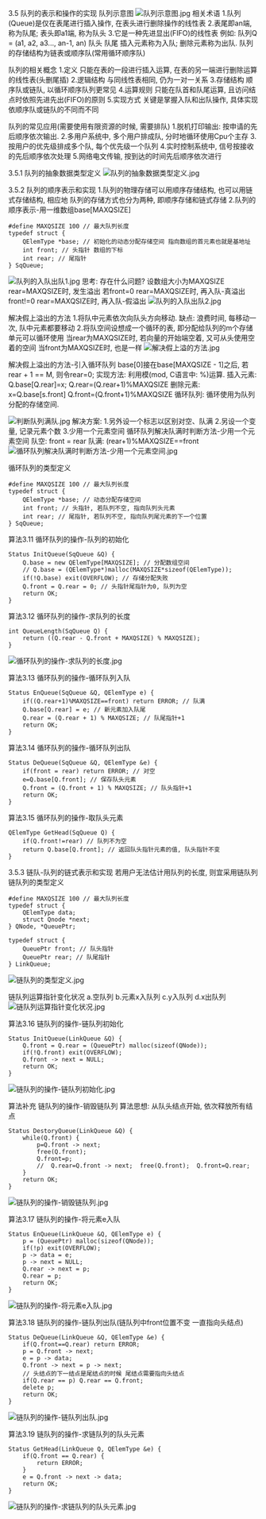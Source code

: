 3.5 队列的表示和操作的实现
队列示意图
![队列示意图.jpg](images/队列示意图.jpg)
相关术语
1.队列(Queue)是仅在表尾进行插入操作, 在表头进行删除操作的线性表
2.表尾即an端, 称为队尾; 表头即a1端, 称为队头
3.它是一种先进显出(FIFO)的线性表
例如: 队列Q = (a1, a2, a3..., an-1, an)
             队头                  队尾
插入元素称为入队; 删除元素称为出队.
队列的存储结构为链表或顺序队(常用循环顺序队) 

队列的相关概念
1.定义 只能在表的一段进行插入运算, 在表的另一端进行删除运算的线性表(头删尾插)
2.逻辑结构 与同线性表相同, 仍为一对一关系
3.存储结构 顺序队或链队, 以循环顺序队列更常见
4.运算规则 只能在队首和队尾运算, 且访问结点时依照先进先出(FIFO)的原则
5.实现方式 关键是掌握入队和出队操作, 具体实现依顺序队或链队的不同而不同

队列的常见应用(需要使用有限资源的时候, 需要排队)
1.脱机打印输出: 按申请的先后顺序依次输出.
2.多用户系统中, 多个用户排成队, 分时地循环使用Cpu个主存
3.按用户的优先级排成多个队, 每个优先级一个队列
4.实时控制系统中, 信号按接收的先后顺序依次处理
5.网络电文传输, 按到达的时间先后顺序依次进行

3.5.1 队列的抽象数据类型定义
![队列的抽象数据类型定义.jpg](images/队列的抽象数据类型定义.jpg)

3.5.2 队列的顺序表示和实现
1.队列的物理存储可以用顺序存储结构, 也可以用链式存储结构, 相应地
队列的存储方式也分为两种, 即顺序存储和链式存储
2.队列的顺序表示-用一维数组base[MAXQSIZE]
```
#define MAXQSIZE 100 // 最大队列长度
typedef struct {
    QElemType *base; // 初始化的动态分配存储空间 指向数组的首元素也就是基地址
    int front; // 头指针 数组的下标
    int rear; // 尾指针
} SqQueue;
```
![队列的入队出队1.jpg](images/队列的入队出队1.jpg)
思考: 存在什么问题?
设数组大小为MAXQSIZE
rear=MAXQSIZE时, 发生溢出
若front=0
rear=MAXQSIZE时, 再入队-真溢出
front!=0
rear=MAXQSIZE时, 再入队-假溢出
![队列的入队出队2.jpg](images/队列的入队出队2.jpg)

解决假上溢出的方法
1.将队中元素依次向队头方向移动.
缺点: 浪费时间, 每移动一次, 队中元素都要移动
2.将队空间设想成一个循环的表, 即分配给队列的m个存储单元可以循环使用
当rear为MAXQSIZE时, 若向量的开始端空着, 又可从头使用空着的空间
当front为MAXQSIZE时, 也是一样
![解决假上溢的方法.jpg](images/解决假上溢的方法.jpg)

解决假上溢出的方法-引入循环队列
base[0]接在base[MAXQSIZE - 1]之后, 若rear + 1 == M, 则令rear=0;
实现方法: 利用模(mod, C语言中: %)运算.
插入元素:
    Q.base[Q.rear]=x;
    Q.rear=(Q.rear+1)%MAXQSIZE
删除元素:
    x=Q.base[s.front]
    Q.front=(Q.front+1)%MAXQSIZE
循环队列: 循环使用为队列分配的存储空间.

![判断队列满队.jpg](images/判断队列满队.jpg)
解决方案:
1.另外设一个标志以区别对空、队满
2.另设一个变量, 记录元素个数
3.少用一个元素空间
循环队列解决队满时判断方法-少用一个元素空间
队空: front = rear
队满: (rear+1)%MAXQSIZE==front
![循环队列解决队满时判断方法-少用一个元素空间.jpg](images/循环队列解决队满时判断方法-少用一个元素空间.jpg)


循环队列的类型定义
```
#define MAXQSIZE 100 // 最大队列长度
typedef struct {
    QElemType *base; // 动态分配存储空间
    int front; // 头指针, 若队列不空, 指向队列头元素
    int rear; // 尾指针, 若队列不空, 指向队列尾元素的下一个位置
} SqQueue;
```

算法3.11 循环队列的操作-队列的初始化
```
Status InitQueue(SqQueue &Q) {
    Q.base = new QElemType[MAXQSIZE]; // 分配数组空间
    // Q.base = (QElemType*)malloc(MAXQSIZE*sizeof(QElemType));
    if(!Q.base) exit(OVERFLOW); // 存储分配失败
    Q.front = Q.rear = 0; // 头指针尾指针为0, 队列为空
    return OK;
}
```

算法3.12 循环队列的操作-求队列的长度
```
int QueueLength(SqQueue Q) {
    return ((Q.rear - Q.front + MAXQSIZE) % MAXQSIZE);
}
```
![循环队列的操作-求队列的长度.jpg](images/循环队列的操作-求队列的长度.jpg)

算法3.13 循环队列的操作-循环队列入队
```
Status EnQueue(SqQueue &Q, QElemType e) {
    if((Q.rear+1)%MAXQSIZE==front) return ERROR; // 队满
    Q.base[Q.rear] = e; // 新元素加入队尾
    Q.rear = (Q.rear + 1) % MAXQSIZE; // 队尾指针+1
    return OK;
}
```

算法3.14 循环队列的操作-循环队列出队
```
Status DeQueue(SqQueue &Q, QElemType &e) {
    if(front = rear) return ERROR; // 对空
    e=Q.base[Q.front]; // 保存队头元素
    Q.front = (Q.front + 1) % MAXQSIZE; // 队头指针+1
    return OK;
}
```

算法3.15 循环队列的操作-取队头元素
```
QElemType GetHead(SqQueue Q) {
    if(Q.front!=rear) // 队列不为空 
    return Q.base[Q.front]; // 返回队头指针元素的值, 队头指针不变
}
```


3.5.3 链队-队列的链式表示和实现
若用户无法估计用队列的长度, 则宜采用链队列
链队列的类型定义
```
#define MAXQSIZE 100 // 最大队列长度
typedef struct {
    QElemType data;
    struct Qnode *next;
} QNode, *QueuePtr;

typedef struct {
    QueuePtr front; // 队头指针
    QueuePtr rear; // 队尾指针
} LinkQueue;
```
![链队列的类型定义.jpg](images/链队列的类型定义.jpg)

链队列运算指针变化状况
a.空队列
b.元素x入队列
c.y入队列
d.x出队列
![链队列运算指针变化状况.jpg](images/链队列运算指针变化状况.jpg)

算法3.16 链队列的操作-链队列初始化
```
Status InitQueue(LinkQueue &Q) {
    Q.front = Q.rear = (QueuePtr) malloc(sizeof(QNode));
    if(!Q.front) exit(OVERFLOW);
    Q.front -> next = NULL;
    return OK;
}
```
![链队列的操作-链队列初始化.jpg](images/链队列的操作-链队列初始化.jpg)

算法补充 链队列的操作-销毁链队列
算法思想: 从队头结点开始, 依次释放所有结点
```
Status DestoryQueue(LinkQueue &Q) {
    while(Q.front) {
        p=Q.front -> next;
        free(Q.front);
        Q.front=p;
        //  Q.rear=Q.front -> next;  free(Q.front);  Q.front=Q.rear;
    }
    return OK;
}
```
![链队列的操作-销毁链队列.jpg](images/链队列的操作-销毁链队列.jpg)


算法3.17 链队列的操作-将元素e入队
```
Status EnQueue(LinkQueue &Q, QElemType e) {
    p = (QueuePtr) malloc(sizeof(QNode));
    if(!p) exit(OVERFLOW);
    p -> data = e;
    p -> next = NULL;
    Q.rear -> next = p;
    Q.rear = p;
    return OK;
}
```
![链队列的操作-将元素e入队.jpg](images/链队列的操作-将元素e入队.jpg)

算法3.18 链队列的操作-链队列出队(链队列中front位置不变 一直指向头结点)
```
Status DeQueue(LinkQueue &Q, QElemType &e) {
    if(Q.front==Q.rear) return ERROR;
    p = Q.front -> next;
    e = p -> data;
    Q.front -> next = p -> next;
    // 头结点的下一结点是尾结点的时候 尾结点需要指向头结点
    if(Q.rear == p) Q.rear == Q.front;
    delete p;
    return OK;
}
```
![链队列的操作-链队列出队.jpg](images/链队列的操作-链队列出队.jpg)

算法3.19 链队列的操作-求链队列的队头元素
```
Status GetHead(LinkQueue Q, QElemType &e) {
    if(Q.front == Q.rear) {
        return ERROR;
    }
    e = Q.front -> next -> data;
    return OK;
}
```
![链队列的操作-求链队列的队头元素.jpg](images/链队列的操作-求链队列的队头元素.jpg)